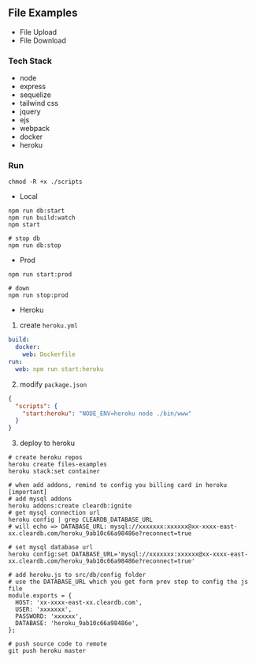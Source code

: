 ## File Examples

- File Upload
- File Download

### Tech Stack
- node
- express
- sequelize
- tailwind css
- jquery
- ejs
- webpack
- docker
- heroku

### Run

```shell
chmod -R +x ./scripts
```

- Local
```shell
npm run db:start
npm run build:watch
npm start

# stop db
npm run db:stop
```

- Prod
```shell
npm run start:prod

# down
npm run stop:prod
```

- Heroku

1. create `heroku.yml`

```yaml
build:
  docker:
    web: Dockerfile
run:
  web: npm run start:heroku
```

2. modify `package.json`

```json
{
  "scripts": {
    "start:heroku": "NODE_ENV=heroku node ./bin/www"
  }
}
```

3. deploy to heroku

```shell
# create heroku repos
heroku create files-examples
heroku stack:set container 

# when add addons, remind to config you billing card in heroku [important]
# add mysql addons
heroku addons:create cleardb:ignite 
# get mysql connection url
heroku config | grep CLEARDB_DATABASE_URL
# will echo => DATABASE_URL: mysql://xxxxxxx:xxxxxx@xx-xxxx-east-xx.cleardb.com/heroku_9ab10c66a98486e?reconnect=true

# set mysql database url
heroku config:set DATABASE_URL='mysql://xxxxxxx:xxxxxx@xx-xxxx-east-xx.cleardb.com/heroku_9ab10c66a98486e?reconnect=true'

# add heroku.js to src/db/config folder
# use the DATABASE_URL which you get form prev step to config the js file
module.exports = {
  HOST: 'xx-xxxx-east-xx.cleardb.com',
  USER: 'xxxxxxx',
  PASSWORD: 'xxxxxx',
  DATABASE: 'heroku_9ab10c66a98486e',
};

# push source code to remote
git push heroku master
```
